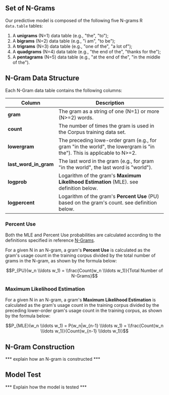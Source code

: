 ## Set of N-Grams

Our predictive model is composed of the following five N-grams R `data.table` tables:

1. A **unigrams** (N=1) data table (e.g., "the", "to");
2. A **bigrams** (N=2) data table (e.g., "i am", "to be");
3. A **trigrams** (N=3) data table (e.g., "one of the", "a lot of"); 
4. A **quadgrams** (N=4) data table (e.g., "the end of the", "thanks for the");
5. A **pentagrams** (N=5) data table (e.g., "at the end of the", "in the middle of the").

## N-Gram Data Structure

Each N-Gram data table contains the following columns:


Column | Description
------------- | -------------
**gram** | The gram as a string of one (N=1) or more (N>=2) words.
**count** | The number of times the gram is used in the Corpus training data set.
**lowergram** | The preceding lowe-order gram (e.g., for gram "in the world", the lowergram is "in the"). This is applicable to N>=2.
**last_word_in_gram** | The last word in the gram (e.g., for gram "in the world", the last word is "world").
**logprob** | Logarithm of the gram's **Maximum Likelihood Estimation** (MLE). see definition below.
**logpercent** | Logarithm of the gram's **Percent Use** (PU) based on the gram's count. see definition below.

### Percent Use

Both the MLE and Percent Use probabilities are calculated according to the definitions specified in reference [N-Grams](https://web.stanford.edu/~jurafsky/slp3/4.pdf).

For a given N in an N-gram, a gram's **Percent Use** is calculated as the gram's usage count in the training corpus divided by the total number of grams in the N-gram, as shown by the formula below:

$$P_{PU}(w_n \\ldots w_1) = \\frac{Count(w_n \\ldots w_1)}{Total Number of N-Grams}$$

### Maximum Likelihood Estimation

For a given N in an N-gram, a gram's **Maximum Likelihood Estimation** is calculated as the gram's usage count in the training corpus divided by the preceding lower-order gram's usage count in the training corpus, as shown by the formula below:

$$P_{MLE}(w_n \\ldots w_1) = P(w_n|w_{n-1} \\ldots w_1) = \\frac{Count(w_n \\ldots w_1)}{Count(w_{n-1} \\ldots w_1)}$$

## N-Gram Construction

*** explain how an N-gram is constructed ***

## Model Test

*** Explain how the model is tested ***
